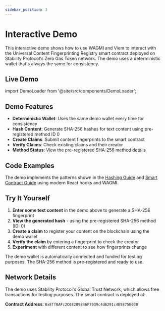 ```yaml
---
sidebar_position: 3
---
```


# Interactive Demo

This interactive demo shows how to use WAGMI and Viem to interact with the Universal Content Fingerprinting Registry smart contract deployed on Stability Protocol's Zero Gas Token network. The demo uses a deterministic wallet that's always the same for consistency.

## Live Demo

import DemoLoader from '@site/src/components/DemoLoader';

<DemoLoader />

## Demo Features

- **Deterministic Wallet**: Uses the same demo wallet every time for consistency
- **Hash Content**: Generate SHA-256 hashes for text content using pre-registered method ID 0
- **Create Claims**: Submit content fingerprints to the smart contract
- **Verify Claims**: Check existing claims and their creator
- **Method Status**: View the pre-registered SHA-256 method details

## Code Examples

The demo implements the patterns shown in the [Hashing Guide](how-to-use/hashing.md) and [Smart Contract Guide](how-to-use/smart-contract.md) using modern React hooks and WAGMI.

## Try It Yourself

1. **Enter some text content** in the demo above to generate a SHA-256 fingerprint
2. **View the generated hash** - using the pre-registered SHA-256 method (ID: 0)
3. **Create a claim** to register your content on the blockchain using the demo wallet
4. **Verify the claim** by entering a fingerprint to check the creator
5. **Experiment** with different content to see how fingerprints change

The demo wallet is automatically connected and funded for testing purposes. The SHA-256 method is pre-registered and ready to use.

## Network Details

The demo uses Stability Protocol's Global Trust Network, which allows free transactions for testing purposes. The smart contract is deployed at:

**Contract Address**: `0xEff0AFc2C6E289846F7939c4d6291c4E5E75E030`
